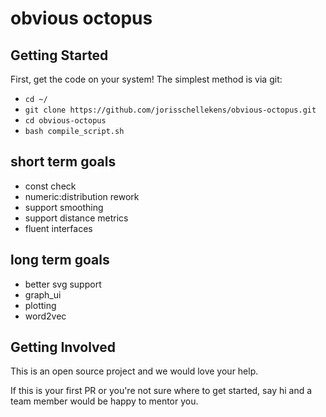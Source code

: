 # obvious octopus

## Getting Started

First, get the code on your system!  The simplest method is via git:
- `cd ~/`
- `git clone https://github.com/jorisschellekens/obvious-octopus.git`
- `cd obvious-octopus`
- `bash compile_script.sh`

## short term goals
* const check
* numeric:distribution rework
* support smoothing
* support distance metrics
* fluent interfaces

## long term goals
* better svg support
* graph_ui
* plotting
* word2vec

## Getting Involved

This is an open source project and we would love your help.

If this is your first PR or you're not sure where to get started,
say hi and a team member would be happy to mentor you.
